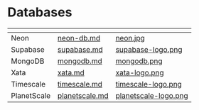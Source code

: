# Databases

<table data-view="cards">
    <thead>
        <tr>
            <th></th>
            <th data-hidden data-card-target data-type="content-ref"></th>
            <th data-hidden data-card-cover data-type="files"></th>
        </tr>
    </thead>
    <tbody>
        <tr>
		<td>Neon</td>
		<td>
			<a href="neon-db.md">neon-db.md</a>
		</td>
		<td>
			<a href="../../.gitbook/assets/neon.jpg">neon.jpg</a>
		</td>
	</tr>
        <tr>
            <td>Supabase</td>
            <td>
                <a href="supabase.md">supabase.md</a>
            </td>
            <td>
                <a href="../../.gitbook/assets/supabase-logo.png">supabase-logo.png</a>
	    </td>
        </tr>
	<tr>
            <td>MongoDB</td>
            <td>
                <a href="mongodb.md">mongodb.md</a>
            </td>
            <td>
                <a href="../../.gitbook/assets/mongodb.png">mongodb.png</a>
	    </td>
        </tr>
        <tr>
            <td>Xata</td>
            <td>
                <a href="xata.md">xata.md</a>
            </td>
            <td>
                <a href="../../.gitbook/assets/xata-logo.png">xata-logo.png</a>
        </tr>
      <tr>
        <td>Timescale</td>
            <td>
                <a href="timescale.md">timescale.md</a>
            </td>
            <td>
                <a href="../../.gitbook/assets/timescale-logo.png">timescale-logo.png</a>
            </td>
      </tr>
      <tr>
            <td>PlanetScale</td>
            <td>
                <a href="planetscale.md">planetscale.md</a>
            </td>
            <td>
                <a href="../../.gitbook/assets/planetscale-logo.png">planetscale-logo.png</a>
	    </td>
      </tr>
    </tbody>
</table>
